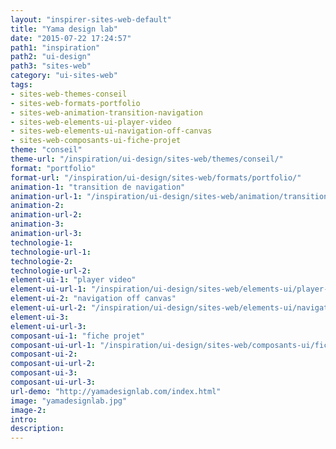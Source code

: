 ```yaml
---
layout: "inspirer-sites-web-default"
title: "Yama design lab"
date: "2015-07-22 17:24:57"
path1: "inspiration"
path2: "ui-design"
path3: "sites-web"
category: "ui-sites-web"
tags:
- sites-web-themes-conseil
- sites-web-formats-portfolio
- sites-web-animation-transition-navigation
- sites-web-elements-ui-player-video
- sites-web-elements-ui-navigation-off-canvas
- sites-web-composants-ui-fiche-projet
theme: "conseil"
theme-url: "/inspiration/ui-design/sites-web/themes/conseil/"
format: "portfolio"
format-url: "/inspiration/ui-design/sites-web/formats/portfolio/"
animation-1: "transition de navigation"
animation-url-1: "/inspiration/ui-design/sites-web/animation/transition-navigation/"
animation-2:
animation-url-2:
animation-3:
animation-url-3:
technologie-1:
technologie-url-1:
technologie-2:
technologie-url-2:
element-ui-1: "player video"
element-ui-url-1: "/inspiration/ui-design/sites-web/elements-ui/player-video/"
element-ui-2: "navigation off canvas"
element-ui-url-2: "/inspiration/ui-design/sites-web/elements-ui/navigation-off-canvas/"
element-ui-3:
element-ui-url-3:
composant-ui-1: "fiche projet"
composant-ui-url-1: "/inspiration/ui-design/sites-web/composants-ui/fiche-projet/"
composant-ui-2:
composant-ui-url-2:
composant-ui-3:
composant-ui-url-3:
url-demo: "http://yamadesignlab.com/index.html"
image: "yamadesignlab.jpg"
image-2:
intro:
description:
---
```

